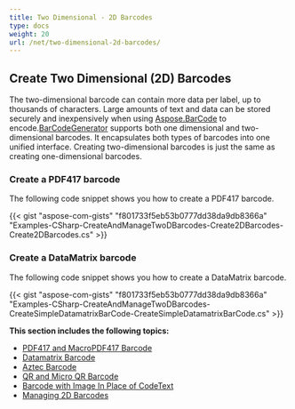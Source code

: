 ```yaml
---
title: Two Dimensional - 2D Barcodes
type: docs
weight: 20
url: /net/two-dimensional-2d-barcodes/
---
```


## **Create Two Dimensional (2D) Barcodes**
The two-dimensional barcode can contain more data per label, up to thousands of characters. Large amounts of text and data can be stored securely and inexpensively when using [Aspose.BarCode](https://apireference.aspose.com/barcode/net/) to encode.[BarCodeGenerator](https://apireference.aspose.com/barcode/net/aspose.barcode.generation/barcodegenerator) supports both one dimensional and two-dimensional barcodes. It encapsulates both types of barcodes into one unified interface. Creating two-dimensional barcodes is just the same as creating one-dimensional barcodes.

### **Create a PDF417 barcode**
The following code snippet shows you how to create a PDF417 barcode.

{{< gist "aspose-com-gists" "f801733f5eb53b0777dd38da9db8366a" "Examples-CSharp-CreateAndManageTwoDBarcodes-Create2DBarcodes-Create2DBarcodes.cs" >}}

### **Create a DataMatrix barcode**
The following code snippet shows you how to create a DataMatrix barcode.

{{< gist "aspose-com-gists" "f801733f5eb53b0777dd38da9db8366a" "Examples-CSharp-CreateAndManageTwoDBarcodes-CreateSimpleDatamatrixBarCode-CreateSimpleDatamatrixBarCode.cs" >}}

**This section includes the following topics:**
- [PDF417 and MacroPDF417 Barcode](https://docs.aspose.com/barcode/net/pdf417-and-macropdf417-barcode/)
- [Datamatrix Barcode](https://docs.aspose.com/barcode/net/datamatrix-barcode/)
- [Aztec Barcode](https://docs.aspose.com/barcode/net/aztec-barcode/)
- [QR and Micro QR Barcode](https://docs.aspose.com/barcode/net/qr-and-micro-qr-barcode/)
- [Barcode with Image In Place of CodeText](https://docs.aspose.com/barcode/net/barcode-with-image-in-place-of-codetext/)
- [Managing 2D Barcodes](https://docs.aspose.com/barcode/net/managing-2d-barcodes/)